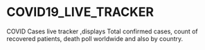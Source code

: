 # COVID19_LIVE_TRACKER
COVID Cases live tracker ,displays Total confirmed cases, count of recovered patients, death poll  worldwide and also by country.

